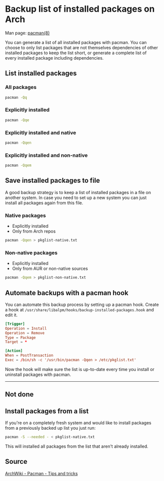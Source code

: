 # Backup list of installed packages on Arch

Man page: [pacman(8)](https://archlinux.org/pacman/pacman.8.html)

You can generate a list of all installed packages with pacman. You can choose to only list packages that are not themselves dependencies of other installed packages to keep the list short, or generate a complete list of every installed package including dependencies.

## List installed packages

### All packages

``` sh
pacman -Qq
```

### Explicitly installed

``` sh
pacman -Qqe
```

### Explicitly installed and native

``` sh
pacman -Qqen
```

### Explicitly installed and non-native

``` sh
pacman -Qqem
```

## Save installed packages to file

A good backup strategy is to keep a list of installed packages in a file on another system. In case you need to set up a new system you can just install all packages again from this file.

### Native packages

* Explicitly installed
* Only from Arch repos

``` sh
pacman -Qqen > pkglist-native.txt
```

### Non-native packages

* Explicitly installed
* Only from AUR or non-native sources

``` sh
pacman -Qqem > pkglist-non-native.txt
```

## Automate backups with a pacman hook

You can automate this backup process by setting up a pacman hook.
Create a hook at `/usr/share/libalpm/hooks/backup-installed-packages.hook` and edit it.

``` toml
[Trigger]
Operation = Install
Operation = Remove
Type = Package
Target = *

[Action]
When = PostTransaction
Exec = /bin/sh -c '/usr/bin/pacman -Qqen > /etc/pkglist.txt'
```

Now the hook will make sure the list is up-to-date every time you install or uninstall packages with pacman.

---------

## Not done

## Install packages from a list

If you're on a completely fresh system and would like to install packages from a previously backed up list you just run:

``` sh
pacman -S --needed - < pkglist-native.txt
```

This will installed all packages from the list that aren't already installed.

## Source

[ArchWiki - Pacman - Tips and tricks](https://wiki.archlinux.org/title/Pacman/Tips_and_tricks)